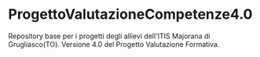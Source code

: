 # ProgettoValutazioneCompetenze4.0
Repository base per i progetti degli allievi dell'ITIS Majorana di Grugliasco(TO). Versione 4.0 del Progetto Valutazione Formativa. 
